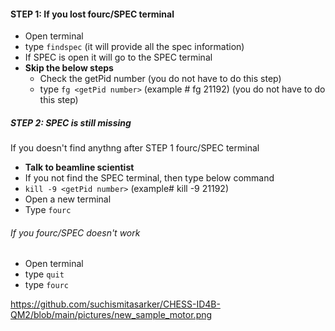 

#### STEP 1: If you lost fourc/SPEC terminal 
* Open terminal 
* type `findspec` (it will provide all the spec information)
* If SPEC is open it will go to the SPEC terminal
* <b> Skip the below steps </b>
    * Check the getPid number (you do not have to do this step)
    * type `fg <getPid number>` (example # fg 21192)  (you do not have to do this step)

##### STEP 2: SPEC is still missing

If you doesn't find anythng after STEP 1 fourc/SPEC terminal 

* <b> Talk to beamline scientist </b> 
* If you not find the SPEC terminal, then type below command
* `kill -9 <getPid number>` (example# kill -9 21192)
* Open a new terminal 
* Type `fourc`

###### If you fourc/SPEC doesn't work 

* Open terminal 
* type `quit`
* type `fourc`


https://github.com/suchismitasarker/CHESS-ID4B-QM2/blob/main/pictures/new_sample_motor.png
